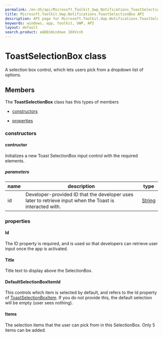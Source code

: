 ```yaml
---
permalink: /en-US/api/Microsoft_Toolkit_Uwp_Notifications_ToastSelectionBox.htm
title: Microsoft.Toolkit.Uwp.Notifications.ToastSelectionBox API 
description: API page for Microsoft.Toolkit.Uwp.Notifications.ToastSelectionBox
keywords: windows, app, toolkit, UWP, API
layout: default
search.product: eADQiWindows 10XVcnh
---
```



# ToastSelectionBox class

A selection box control, which lets users pick from a dropdown list of options.

## Members

The **ToastSelectionBox** class has this types of members

* [constructors](#constructors)

* [properties](#properties)

### constructors

#### contructor

Initializes a new Toast SelectionBox input control with the required elements.

##### parameters



| name | description | type || --- | --- | --- || id | Developer-provided ID that the developer uses later to retrieve input when the Toast is interacted with. | [String](https://msdn.microsoft.com/library/windows/apps/System.String) |
### properties

#### Id

The ID property is required, and is used so that developers can retrieve user input once the app is activated.

#### Title

Title text to display above the SelectionBox.

#### DefaultSelectionBoxItemId

This controls which item is selected by default, and refers to the Id property of [ToastSelectionBoxItem](Microsoft_Toolkit_Uwp_Notifications_ToastSelectionBoxItem.htm). If you do not provide this, the default selection will be empty (user sees nothing).

#### Items

The selection items that the user can pick from in this SelectionBox. Only 5 items can be added.
